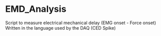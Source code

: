 # EMD_Analysis
Script to measure electrical mechanical delay (EMG onset - Force onset)
Written in the language used by the DAQ (CED Spike)
